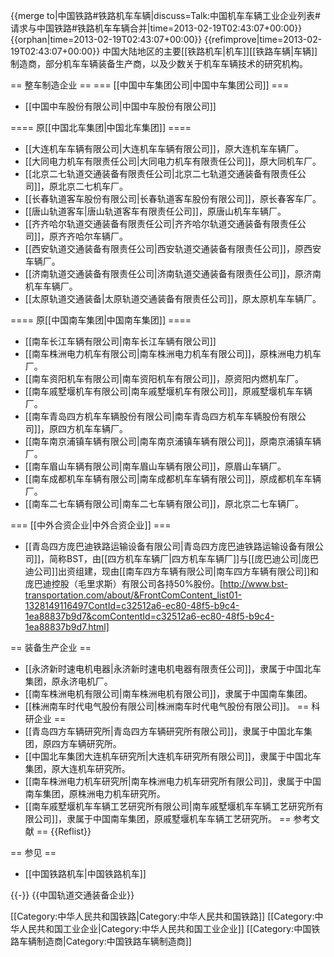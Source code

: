 {{merge to|中国铁路#铁路机车车辆|discuss=Talk:中国机车车辆工业企业列表#请求与中国铁路#铁路机车车辆合并|time=2013-02-19T02:43:07+00:00}}
{{orphan|time=2013-02-19T02:43:07+00:00}}
{{refimprove|time=2013-02-19T02:43:07+00:00}}
中国大陆地区的主要[[铁路机车|机车]][[铁路车辆|车辆]]制造商，部分机车车辆装备生产商，以及少数关于机车车辆技术的研究机构。

== 整车制造企业 ==
=== [[中国中车集团公司|中国中车集团公司]] ===
* [[中国中车股份有限公司|中国中车股份有限公司]]

==== 原[[中国北车集团|中国北车集团]] ====
* [[大连机车车辆有限公司|大连机车车辆有限公司]]，原大连机车车辆厂。
* [[大同电力机车有限责任公司|大同电力机车有限责任公司]]，原大同机车厂。
* [[北京二七轨道交通装备有限责任公司|北京二七轨道交通装备有限责任公司]]，原北京二七机车厂。
* [[长春轨道客车股份有限公司|长春轨道客车股份有限公司]]，原长春客车厂。
* [[唐山轨道客车|唐山轨道客车有限责任公司]]，原唐山机车车辆厂。
* [[齐齐哈尔轨道交通装备有限责任公司|齐齐哈尔轨道交通装备有限责任公司]]，原齐齐哈尔车辆厂。
* [[西安轨道交通装备有限责任公司|西安轨道交通装备有限责任公司]]，原西安车辆厂。
* [[济南轨道交通装备有限责任公司|济南轨道交通装备有限责任公司]]，原济南机车车辆厂。
* [[太原轨道交通装备|太原轨道交通装备有限责任公司]]，原太原机车车辆厂。

==== 原[[中国南车集团|中国南车集团]] ====
* [[南车长江车辆有限公司|南车长江车辆有限公司]]
* [[南车株洲电力机车有限公司|南车株洲电力机车有限公司]]，原株洲电力机车厂。
* [[南车资阳机车有限公司|南车资阳机车有限公司]]，原资阳内燃机车厂。
* [[南车戚墅堰机车有限公司|南车戚墅堰机车有限公司]]，原戚墅堰机车车辆厂。
* [[南车青岛四方机车车辆股份有限公司|南车青岛四方机车车辆股份有限公司]]，原四方机车车辆厂。
* [[南车南京浦镇车辆有限公司|南车南京浦镇车辆有限公司]]，原南京浦镇车辆厂。
* [[南车眉山车辆有限公司|南车眉山车辆有限公司]]，原眉山车辆厂。
* [[南车成都机车车辆有限公司|南车成都机车车辆有限公司]]，原成都机车车辆厂。
* [[南车二七车辆有限公司|南车二七车辆有限公司]]，原北京二七车辆厂。

=== [[中外合资企业|中外合资企业]] ===
* [[青岛四方庞巴迪铁路运输设备有限公司|青岛四方庞巴迪铁路运输设备有限公司]]，简称BST，由[[四方机车车辆厂|四方机车车辆厂]]与[[庞巴迪公司|庞巴迪公司]]出资组建，现由[[南车四方车辆有限公司|南车四方车辆有限公司]]和庞巴迪控股（毛里求斯）有限公司各持50%股份。[http://www.bst-transportation.com/about/&FrontComContent_list01-1328149116497ContId=c32512a6-ec80-48f5-b9c4-1ea88837b9d7&comContentId=c32512a6-ec80-48f5-b9c4-1ea88837b9d7.html]

== 装备生产企业 ==
* [[永济新时速电机电器|永济新时速电机电器有限责任公司]]，隶属于中国北车集团，原永济电机厂。
* [[南车株洲电机有限公司|南车株洲电机有限公司]]，隶属于中国南车集团。
* [[株洲南车时代电气股份有限公司|株洲南车时代电气股份有限公司]]。
== 科研企业 ==
* [[青岛四方车辆研究所|青岛四方车辆研究所有限公司]]，隶属于中国北车集团，原四方车辆研究所。
* [[中国北车集团大连机车研究所|大连机车研究所有限公司]]，隶属于中国北车集团，原大连机车研究所。
* [[南车株洲电力机车研究所|南车株洲电力机车研究所有限公司]]，隶属于中国南车集团，原株洲电力机车研究所。
* [[南车戚墅堰机车车辆工艺研究所有限公司|南车戚墅堰机车车辆工艺研究所有限公司]]，隶属于中国南车集团，原戚墅堰机车车辆工艺研究所。
== 参考文献 ==
{{Reflist}}

== 参见 ==
* [[中国铁路机车|中国铁路机车]]

{{-}}
{{中国轨道交通装备企业}}

[[Category:中华人民共和国铁路|Category:中华人民共和国铁路]]
[[Category:中华人民共和国工业企业|Category:中华人民共和国工业企业]]
[[Category:中国铁路车辆制造商|Category:中国铁路车辆制造商]]